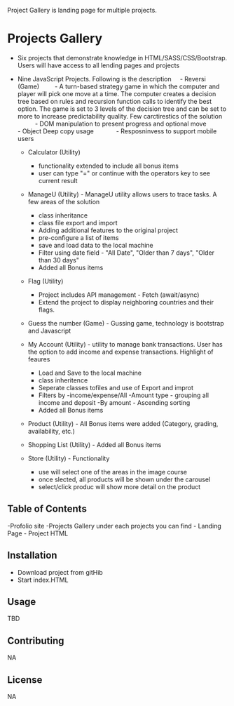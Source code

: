 Project Gallery is landing page for multiple projects.
# Projects Gallery

- Six projects that demonstrate knowledge in HTML/SASS/CSS/Bootstrap. Users will have access to all lending pages and projects


- Nine JavaScript Projects. Following is the description
    - Reversi (Game)
        - A turn-based strategy game in which the computer and player will pick one move at a time. The computer creates a decision tree based on rules and recursion function calls to identify the best option. The game is set to 3 levels of the decision tree and can be set to more to increase predictability quality. Few carctirestics of the solution
            - DOM manipulation to present progress and optional move
            - Object Deep copy usage
            - Resposninvess to support mobile users  

    - Calculator (Utility)
        - functionality extended to include all bonus items
        - user can type "=" or continue with the operators key to see current result


    - ManageU (Utility) - ManageU utility allows users to trace tasks. A few areas of the solution
        - class inheritance 
        - class file export and import
        - Adding additional features to the original project 
        - pre-configure a list of items 
        - save and load data to the local machine
        - Filter using date field - "All Date", "Older than 7 days", "Older than 30 days"
        - Added all Bonus items

    - Flag (Utility)
       - Project includes API management - Fetch (await/async)
        - Extend the project to display neighboring countries and their flags.

    - Guess the number (Game) - Gussing game, technology is bootstrap and Javascript


    - My Account (Utility) - utility to manage bank transactions. User has the option to add income and expense transactions. Highlight of feaures
        - Load and Save to the local machine
        - class inheritence 
        - Seperate classes tofiles and use of Export and improt
        - Filters by 
            -income/expense/All
            -Amount type - grouping all income and deposit
            -By amount - Ascending sorting 
        - Added all Bonus items

    - Product (Utility) - All Bonus items were added (Category, grading, availability, etc.)

    - Shopping List (Utility) - Added all Bonus items

    - Store (Utility) - Functionality
        - use will select one of the areas in the image course
        - once slected, all products will be shown under the carousel
        - select/click produc will show more detail on the product


## Table of Contents
-Profolio site
-Projects Gallery
    under each projects you can find
    - Landing Page
    - Project HTML


## Installation
- Download project from gitHib
- Start index.HTML

## Usage
TBD

## Contributing
NA

## License
NA